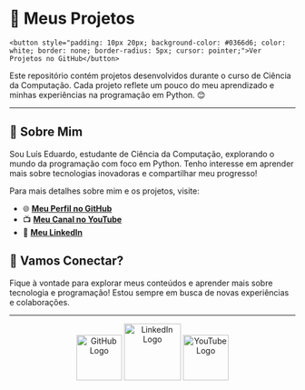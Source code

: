 # 🚀 **Meus Projetos**
    <button style="padding: 10px 20px; background-color: #0366d6; color: white; border: none; border-radius: 5px; cursor: pointer;">Ver Projetos no GitHub</button>
  </a>
</div>


Este repositório contém projetos desenvolvidos durante o curso de Ciência da Computação. Cada projeto reflete um pouco do meu aprendizado e minhas experiências na programação em Python. 😊

---

## 📌 **Sobre Mim**
Sou Luís Eduardo, estudante de Ciência da Computação, explorando o mundo da programação com foco em Python. Tenho interesse em aprender mais sobre tecnologias inovadoras e compartilhar meu progresso!

Para mais detalhes sobre mim e os projetos, visite:

- 🌐 [**Meu Perfil no GitHub**](https://github.com/oTalDoWaaase)
- 📺 [**Meu Canal no YouTube**](https://www.youtube.com/@LuisEduardoMenezes)
- 💼 [**Meu LinkedIn**](https://www.linkedin.com/in/luiseduardo-menezes)

## 🎥 **Vamos Conectar?**
Fique à vontade para explorar meus conteúdos e aprender mais sobre tecnologia e programação! Estou sempre em busca de novas experiências e colaborações.

---

<div align="center">
  <img src="https://github.githubassets.com/images/modules/logos_page/GitHub-Mark.png" alt="GitHub Logo" width="80"/>
  <img src="https://upload.wikimedia.org/wikipedia/commons/0/01/LinkedIn_Logo.svg" alt="LinkedIn Logo" width="100"/>
  <img src="https://upload.wikimedia.org/wikipedia/commons/4/42/YouTube_icon_%282013-2017%29.png" alt="YouTube Logo" width="80"/>
</div>
